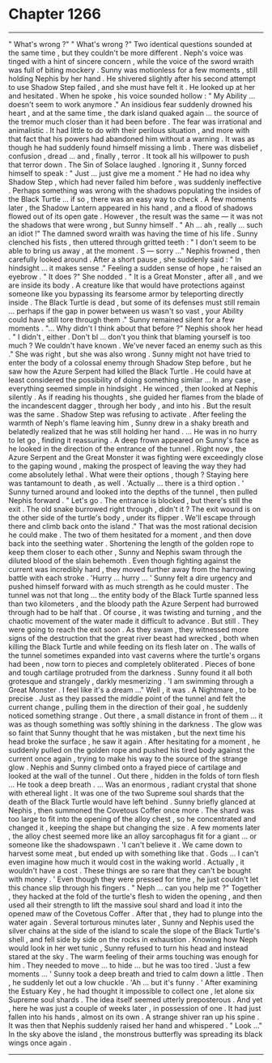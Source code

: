 
# Chapter 1266


---

" What's wrong ?"
" What's wrong ?"
Two identical questions sounded at the same time , but they couldn't be more different . Neph's voice was tinged with a hint of sincere concern , while the voice of the sword wraith was full of biting mockery .
Sunny was motionless for a few moments , still holding Nephis by her hand . He shivered slightly after his second attempt to use Shadow Step failed , and she must have felt it .
He looked up at her and hesitated . When he spoke , his voice sounded hollow :
" My Ability … doesn't seem to work anymore ."
An insidious fear suddenly drowned his heart , and at the same time , the dark island quaked again … the source of the tremor much closer than it had been before .
The fear was irrational and animalistic . It had little to do with their perilous situation , and more with that fact that his powers had abandoned him without a warning . It was as though he had suddenly found himself missing a limb . There was disbelief , confusion , dread … and , finally , terror .
It took all his willpower to push that terror down .
The Sin of Solace laughed .
Ignoring it , Sunny forced himself to speak :
" Just … just give me a moment ."
He had no idea why Shadow Step , which had never failed him before , was suddenly ineffective . Perhaps something was wrong with the shadows populating the insides of the Black Turtle … if so , there was an easy way to check .
A few moments later , the Shadow Lantern appeared in his hand , and a flood of shadows flowed out of its open gate . However , the result was the same — it was not the shadows that were wrong , but Sunny himself .
" Ah … ah , really … such an idiot !"
The damned sword wraith was having the time of his life .
Sunny clenched his fists , then uttered through gritted teeth :
" I don't seem to be able to bring us away , at the moment . S — sorry …"
Nephis frowned , then carefully looked around . After a short pause , she suddenly said :
" In hindsight … it makes sense ."
Feeling a sudden sense of hope , he raised an eyebrow .
" It does ?"
She nodded .
" It is a Great Monster , after all , and we are inside its body . A creature like that would have protections against someone like you bypassing its fearsome armor by teleporting directly inside . The Black Turtle is dead , but some of its defenses must still remain … perhaps if the gap in power between us wasn't so vast , your Ability could have still tore through them ."
Sunny remained silent for a few moments .
"... Why didn't I think about that before ?"
Nephis shook her head .
" I didn't , either . Don't bl … don't you think that blaming yourself is too much ? We couldn't have known . We've never faced an enemy such as this ."
She was right , but she was also wrong . Sunny might not have tried to enter the body of a colossal enemy through Shadow Step before , but he saw how the Azure Serpent had killed the Black Turtle . He could have at least considered the possibility of doing something similar …
In any case , everything seemed simple in hindsight . He winced , then looked at Nephis silently . As if reading his thoughts , she guided her flames from the blade of the incandescent dagger , through her body , and into his .
But the result was the same . Shadow Step was refusing to activate .
After feeling the warmth of Neph's flame leaving him , Sunny drew in a shaky breath and belatedly realized that he was still holding her hand .
... He was in no hurry to let go , finding it reassuring .
A deep frown appeared on Sunny's face as he looked in the direction of the entrance of the tunnel . Right now , the Azure Serpent and the Great Monster it was fighting were exceedingly close to the gaping wound , making the prospect of leaving the way they had come absolutely lethal .
What were their options , though ? Staying here was tantamount to death , as well .
'Actually … there is a third option . '
Sunny turned around and looked into the depths of the tunnel , then pulled Nephis forward .
" Let's go . The entrance is blocked , but there's still the exit . The old snake burrowed right through , didn't it ? The exit wound is on the other side of the turtle's body , under its flipper . We'll escape through there and climb back onto the island ."
That was the most rational decision he could make .
The two of them hesitated for a moment , and then dove back into the seething water . Shortening the length of the golden rope to keep them closer to each other , Sunny and Nephis swam through the diluted blood of the slain behemoth . Even though fighting against the current was incredibly hard , they moved further away from the harrowing battle with each stroke .
'Hurry … hurry … '
Sunny felt a dire urgency and pushed himself forward with as much strength as he could muster . The tunnel was not that long … the entity body of the Black Turtle spanned less than two kilometers , and the bloody path the Azure Serpent had burrowed through had to be half that . Of course , it was twisting and turning , and the chaotic movement of the water made it difficult to advance .
But still . They were going to reach the exit soon .
As they swam , they witnessed more signs of the destruction that the great river beast had wrecked , both when killing the Black Turtle and while feeding on its flesh later on . The walls of the tunnel sometimes expanded into vast caverns where the turtle's organs had been , now torn to pieces and completely obliterated . Pieces of bone and tough cartilage protruded from the darkness .
Sunny found it all both grotesque and strangely , darkly mesmerizing .
'I am swimming through a Great Monster . I feel like it's a dream …"
Well , it was . A Nightmare , to be precise .
Just as they passed the middle point of the tunnel and felt the current change , pulling them in the direction of their goal , he suddenly noticed something strange . Out there , a small distance in front of them … it was as though something was softly shining in the darkness . The glow was so faint that Sunny thought that he was mistaken , but the next time his head broke the surface , he saw it again .
After hesitating for a moment , he suddenly pulled on the golden rope and pushed his tired body against the current once again , trying to make his way to the source of the strange glow .
Nephis and Sunny climbed onto a frayed piece of cartilage and looked at the wall of the tunnel . Out there , hidden in the folds of torn flesh …
He took a deep breath .
… Was an enormous , radiant crystal that shone with ethereal light .
It was one of the two Supreme soul shards that the death of the Black Turtle would have left behind .
Sunny briefly glanced at Nephis , then summoned the Covetous Coffer once more . The shard was too large to fit into the opening of the alloy chest , so he concentrated and changed it , keeping the shape but changing the size .
A few moments later , the alloy chest seemed more like an alloy sarcophagus fit for a giant … or someone like the shadowspawn .
'I can't believe it . We came down to harvest some meat , but ended up with something like that . Gods … I can't even imagine how much it would cost in the waking world . Actually , it wouldn't have a cost . These things are so rare that they can't be bought with money . '
Even though they were pressed for time , he just couldn't let this chance slip through his fingers .
" Neph … can you help me ?"
Together , they hacked at the fold of the turtle's flesh to widen the opening , and then used all their strength to lift the massive soul shard and load it into the opened maw of the Covetous Coffer .
After that , they had to plunge into the water again .
Several torturous minutes later , Sunny and Nephis used the silver chains at the side of the island to scale the slope of the Black Turtle's shell , and fell side by side on the rocks in exhaustion .
Knowing how Neph would look in her wet tunic , Sunny refused to turn his head and instead stared at the sky . The warm feeling of their arms touching was enough for him .
They needed to move … to hide … but he was too tired .
'Just a few moments ... '
Sunny took a deep breath and tried to calm down a little . Then , he suddenly let out a low chuckle .
'Ah … but it's funny . '
After examining the Estuary Key , he had thought it impossible to collect one , let alone six Supreme soul shards . The idea itself seemed utterly preposterous .
And yet , here he was just a couple of weeks later , in possession of one . It had just fallen into his hands , almost on its own .
A strange shiver ran up his spine .
It was then that Nephis suddenly raised her hand and whispered .
" Look …"
In the sky above the island , the monstrous butterfly was spreading its black wings once again .

---

